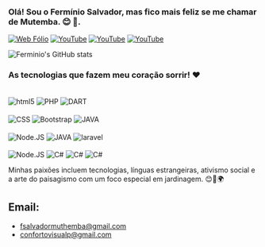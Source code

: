 ### Olá! Sou o Fermínio Salvador, mas fico mais feliz se me chamar de Mutemba. 😊 🤙. 

[![Web Fólio ](https://img.shields.io/badge/website-000000?style=for-the-badge&logo=About.me&logoColor=white)](https://ferminiosolution.blogspot.com/)
[![YouTube ](https://img.shields.io/badge/YouTube-FF0000?style=for-the-badge&logo=youtube&logoColor=white)](https://www.youtube.com/channel/UCZVHnIoST72Pd7EZWlg3w5Q)
[![YouTube ](https://img.shields.io/badge/Instagram-E4405F?style=for-the-badge&logo=instagram&logoColor=white)](https://www.instagram.com/fsalvadormuthemba/)
[![YouTube ](https://img.shields.io/badge/WhatsApp-25D366?style=for-the-badge&logo=whatsapp&logoColor=white)](https://wa.me/c/258879231067 )


![Ferminio's GitHub stats](https://github-readme-stats.vercel.app/api?username=fermino1999&show_icons=true&theme=merko)

### As tecnologias que fazem meu coração sorrir! ❤️

<div style="display: inline_block"><br>
<img align="center" alt="html5" src="https://img.shields.io/badge/HTML5-E34F26?style=for-the-badge&logo=html5&logoColor=white">
<img align="center" alt="PHP" src="https://img.shields.io/badge/PHP-777BB4?style=for-the-badge&logo=php&logoColor=white">
<img align="center" alt="DART" src="https://img.shields.io/badge/Dart-0175C2?style=for-the-badge&logo=dart&logoColor=white">

</div>
<div style="display: inline_block"><br>
<img align="center" alt="CSS" src="https://img.shields.io/badge/CSS-239120?&style=for-the-badge&logo=css3&logoColor=white">
<img align="center" alt="Bootstrap" src="https://img.shields.io/badge/Bootstrap-563D7C?style=for-the-badge&logo=bootstrap&logoColor=white">
<img align="center" alt="JAVA" src="https://img.shields.io/badge/JavaScript-323330?style=for-the-badge&logo=javascript&logoColor=F7DF1E">
</div>

<div style="display: inline_block"><br>
<img align="center" alt="Node.JS" src="https://img.shields.io/badge/Node.js-43853D?style=for-the-badge&logo=node.js&logoColor=white">
<img align="center" alt="JAVA" src="https://img.shields.io/badge/Java-ED8B00?style=for-the-badge&logo=openjdk&logoColor=white">
<img align="center" alt="laravel" src="https://img.shields.io/badge/Laravel-FF2D20?style=for-the-badge&logo=laravel&logoColor=white">

</div>

<div style="display: inline_block"><br>
<img align="center" alt="Node.JS" src="https://img.shields.io/badge/Node.js-43853D?style=for-the-badge&logo=node.js&logoColor=white">
<img align="center" alt="C#" src="https://img.shields.io/badge/C%23-239120?style=for-the-badge&logo=c-sharp&logoColor=white">
<img align="center" alt="C#" src="https://img.shields.io/badge/MySQL-00000F?style=for-the-badge&logo=mysql&logoColor=white">
<img align="center" alt="C#" src="https://img.shields.io/badge/PostgreSQL-316192?style=for-the-badge&logo=postgresql&logoColor=white">

</div>

Minhas paixões incluem tecnologias, línguas estrangeiras, ativismo social e a arte do paisagismo com um foco especial em jardinagem. 😊🌱🌍

## Email: 
- fsalvadormuthemba@gmail.com
- confortovisualp@gmail.com



